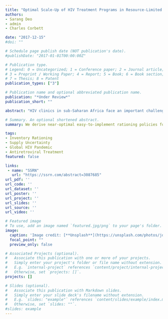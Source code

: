```yaml
---
title: "Optimal Scale-Up of HIV Treatment Programs in Resource-Limited Settings Under Supply Uncertainty"
authors:
- Sarang Deo
- admin
- Charles Corbett

date: "2017-12-15"
#doi: ""

# Schedule page publish date (NOT publication's date).
#publishDate: "2017-01-01T00:00:00Z"

# Publication type.
# Legend: 0 = Uncategorized; 1 = Conference paper; 2 = Journal article;
# 3 = Preprint / Working Paper; 4 = Report; 5 = Book; 6 = Book section;
# 7 = Thesis; 8 = Patent
publication_types: ["3"]

# Publication name and optional abbreviated publication name.
publication: "*Under Review*"
publication_short: ""

abstract: "HIV clinics in sub-Saharan Africa face an important challenge of allocating scarce and unreliable supply of antiretroviral drugs (ARVs) among new patients (treatment initiation) and patients already on treatment (treatment continuation). The key trade-off underlying this allocation is between the marginal health benefit obtained by initiating an untreated patient on treatment and that obtained by avoiding treatment interruption of a treated patient. Existing national level policies on ARV allocation, based on socioeconomic and demographic criteria, are qualitative and of limited utility in providing quantitative guidance on scaling up of treatment programs at individual clinics. Moreover, the trade-off involved in clinic level allocation decisions has not been studied in the clinical literature, which focuses either on the incremental value obtained from initiating treatment (over no treatment) or on the value of providing continuous treatment (over interrupted treatment) but not on the difference of the two. We cast the clinic’s problem as a stochastic dynamic program, derive the optimal policy structure for some special cases and use it to derive a practically relevant Two-Period heuristic. We conduct extensive numerical analysis to compare the performance of this heuristic with Safety-Stock heuristic widely used in practice. Not serving higher value patients (those already on treatment), to avoid interrupting their treatment in the future, might be optimal under some conditions. Performance of the Two-Period heuristic (within 5% of the upper bound) is significantly better than that of the Safety-Stock heuristic (as much as 20% lower than the upper bound) and is robust to misspecification of key problem parameters, which might be difficult to estimate. Our model can serve as a basis for developing a decision-support tool for clinics to design their ARV treatment program scale-up plans."

# Summary. An optional shortened abstract.
summary: We derive near-optimal easy-to-implement rationing policies for HIV antiretroviral drugs under supply certainty. 

tags:
- Inventory Rationing
- Supply Uncertainty
- Global HIV Pandemic
- Antiretroviral Treatment
featured: false

links:
 - name: "SSRN"
   url: "https://ssrn.com/abstract=3087685"
url_pdf: ''
url_code: ''
url_dataset: ''
url_poster: ''
url_project: ''
url_slides: ''
url_source: ''
url_video: ''

# Featured image
# To use, add an image named `featured.jpg/png` to your page's folder. 
image:
  caption: 'Image credit: [**Unsplash**](https://unsplash.com/photos/jdD8gXaTZsc)'
  focal_point: ""
  preview_only: false

# Associated Projects (optional).
#   Associate this publication with one or more of your projects.
#   Simply enter your project's folder or file name without extension.
#   E.g. `internal-project` references `content/project/internal-project/index.md`.
#   Otherwise, set `projects: []`.
projects: []

# Slides (optional).
#   Associate this publication with Markdown slides.
#   Simply enter your slide deck's filename without extension.
#   E.g. `slides: "example"` references `content/slides/example/index.md`.
#   Otherwise, set `slides: ""`.
#slides: example
---
```



